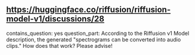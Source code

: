 ## https://huggingface.co/riffusion/riffusion-model-v1/discussions/28

contains_question: yes
question_part: According to the Riffusion v1 Model description, the generated "spectrograms can be converted into audio clips." How does that work? Please advise!